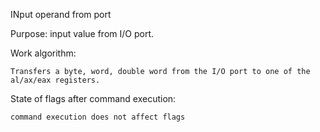 INput operand from port

Purpose: input value from I/O port.

Work algorithm:

	Transfers a byte, word, double word from the I/O port to one of the al/ax/eax registers.

State of flags after command execution:
	
	command execution does not affect flags